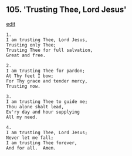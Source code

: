 
## 105.  'Trusting Thee, Lord Jesus'
[edit](https://docs.google.com/document/d/1LSg6fbv17pZ9tcynt13IJwcvAWeCtTG9/edit?mode=html)



    1.
    I am trusting Thee, Lord Jesus,
    Trusting only Thee;
    Trusting Thee for full salvation,
    Great and free.

    2.
    I am trusting Thee for pardon;
    At Thy feet I bow;
    For Thy grace and tender mercy,
    Trusting now.

    3.
    I am trusting Thee to guide me;
    Thou alone shalt lead,
    Ev'ry day and hour supplying
    All my need.

    4.
    I am trusting Thee, Lord Jesus;
    Never let me fall;
    I am trusting Thee forever,
    And for all.  Amen.
